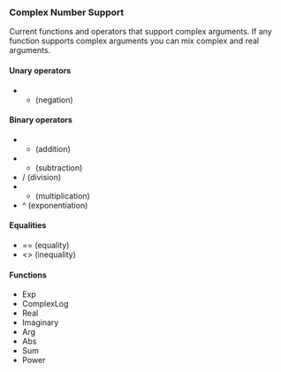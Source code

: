 
### Complex Number Support

Current functions and operators that support complex arguments. If any function supports complex arguments you can mix complex and real arguments.

#### Unary operators

+ - (negation)

#### Binary operators

+ + (addition)
+ - (subtraction)
+ / (division)
+ * (multiplication)
+ ^ (exponentiation)

#### Equalities

+ == (equality)
+ <> (inequality)

#### Functions

+ Exp
+ ComplexLog
+ Real
+ Imaginary
+ Arg
+ Abs
+ Sum
+ Power




